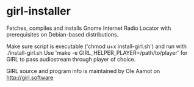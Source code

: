 # girl-installer
Fetches, compiles and installs Gnome Internet Radio Locator with prerequisites on Debian-based distributions.

Make sure script is executable ('chmod u+x install-girl.sh') and run with ./install-girl.sh
Use 'make -e GIRL_HELPER_PLAYER=/path/to/player' for GIRL to pass audiostream through player of choice.

GIRL source and program info is maintained by Ole Aamot on http://girl.software
